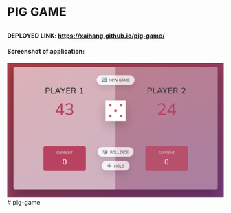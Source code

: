 # PIG GAME

## 

#### DEPLOYED LINK: https://xaihang.github.io/pig-game/



#### Screenshot of application:
![app demo image](/screenshot.png)# pig-game
